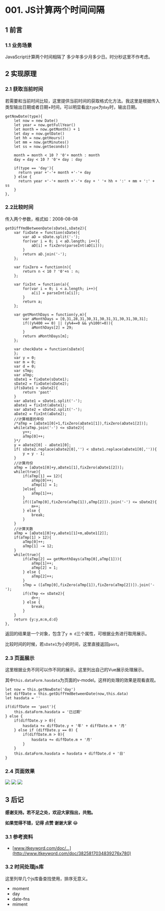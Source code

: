# 001. JS计算两个时间间隔

## 1 前言
### 1.1 业务场景
JavaScript计算两个时间相隔了 多少年多少月多少日。时分秒这里不作考虑。

## 2 实现原理
### 2.1 获取当前时间
若需要和当前时间比较，这里提供当前时间的获取格式化方法。我这里是根据传入类型输出日期或者日期+时间，可以明显看出`type`为`day`时，输出日期。
```
getNowDate(type){
    let now = new Date()
    let year = now.getFullYear()
    let month = now.getMonth() + 1
    let day = now.getDate()
    let hh = now.getHours()
    let mm = now.getMinutes()
    let ss = now.getSeconds()

    month = month < 10 ? '0'+ month : month
    day = day < 10 ? '0'+ day : day

    if(type == 'day'){
      return year +'-'+ month +'-'+ day
    } else {
      return year +'-'+ month +'-'+ day + ' '+ hh + ':' + mm + ':' + ss
    }
},
```
### 2.2比较时间
传入两个参数，格式如：2008-08-08

```
getDiffYmdBetweenDate(sDate1,sDate2){
    var fixDate = function(sDate){
        var aD = sDate.split('-');
        for(var i = 0; i < aD.length; i++){
            aD[i] = fixZero(parseInt(aD[i]));
        }
        return aD.join('-');
    };
      
    var fixZero = function(n){
        return n < 10 ? '0'+n : n;
    };
      
    var fixInt = function(a){
        for(var i = 0; i < a.length; i++){
            a[i] = parseInt(a[i]);
        }
        return a;
    };
      
    var getMonthDays = function(y,m){
        var aMonthDays = [0,31,28,31,30,31,30,31,31,30,31,30,31];
        if((y%400 == 0) || (y%4==0 && y%100!=0)){
            aMonthDays[2] = 29;
        }
        return aMonthDays[m];
    };
      
    var checkDate = function(sDate){
    };
    var y = 0;
    var m = 0;
    var d = 0;
    var sTmp;
    var aTmp;
    sDate1 = fixDate(sDate1);
    sDate2 = fixDate(sDate2);
    if(sDate1 > sDate2){
        return 'past'
    }
    var aDate1 = sDate1.split('-');
    aDate1 = fixInt(aDate1);
    var aDate2 = sDate2.split('-');
    aDate2 = fixInt(aDate2);
    //计算相差的年份
    /*aTmp = [aDate1[0]+1,fixZero(aDate1[1]),fixZero(aDate1[2])];
    while(aTmp.join('-') <= sDate2){
        y++;
        aTmp[0]++;
    }*/
    y = aDate2[0] - aDate1[0];
    if( sDate2.replace(aDate2[0],'') < sDate1.replace(aDate1[0],'')){
        y = y - 1;
    }
    //计算月份
    aTmp = [aDate1[0]+y,aDate1[1],fixZero(aDate1[2])];
    while(true){
        if(aTmp[1] == 12){
            aTmp[0]++;
            aTmp[1] = 1;
        }else{
            aTmp[1]++;
        }
        if(([aTmp[0],fixZero(aTmp[1]),aTmp[2]]).join('-') <= sDate2){
            m++;
        } else {
            break;
        }
    }
    //计算天数
    aTmp = [aDate1[0]+y,aDate1[1]+m,aDate1[2]];
    if(aTmp[1] > 12){
        aTmp[0]++;
        aTmp[1] -= 12;
    }
    while(true){
        if(aTmp[2] == getMonthDays(aTmp[0],aTmp[1])){
            aTmp[1]++;
            aTmp[2] = 1;
        } else {
            aTmp[2]++;
        }
        sTmp = ([aTmp[0],fixZero(aTmp[1]),fixZero(aTmp[2])]).join('-');
        if(sTmp <= sDate2){
            d++;
        } else {
            break;
        }
    }
    return {y:y,m:m,d:d}
},
```
返回的结果是一个对象，包含了`y m d`三个属性，可根据业务进行取用展示。

比较时间的时候，若`sDate1`为小的时间，这里直接返回`past`。
### 2.3 页面展示
这里根据业务不同可以作不同的展示。这里列出自己的Vue展示处理展示。

其中`this.dataForm.hasdata`为页面的v-model。这样的处理的效果是观看直观。

```
let now = this.getNowDate('day')
let diffDate = this.getDiffYmdBetweenDate(now,this.data)
let hasdata = ''

if(diffDate == 'past'){
    this.dataForm.hasdata = '已过期'
} else {
    if(diffDate.y > 0){
        hasdata += diffDate.y + '年' + diffDate.m + '月'
    } else if (diffDate.y == 0) {
        if(diffDate.m > 0){
            hasdata += diffDate.m + '月'
        }
    }
    this.dataForm.hasdata = hasdata + diffDate.d + '日'
}
```
### 2.4 页面效果

![](https://user-gold-cdn.xitu.io/2019/3/25/169b36c63bcc7e20?w=429&h=61&f=jpeg&s=10216)
![](https://user-gold-cdn.xitu.io/2019/3/25/169b373d33a7b9d5?w=406&h=56&f=jpeg&s=10588)
![](https://user-gold-cdn.xitu.io/2019/3/25/169b372318fa7e63?w=412&h=59&f=jpeg&s=10579)

## 3 后记
**感谢支持。若不足之处，欢迎大家指出，共勉。**

**如果觉得不错，记得 点赞 谢谢大家** 😂

### 3.1 参考资料
- [www.itkeyword.com/doc/...](http://www.itkeyword.com/doc/3825817034839276x780)

### 3.2 时间处理js库
这里列举几个js库备查找使用，排序无意义。

- moment
- day
- date-fns
- miment